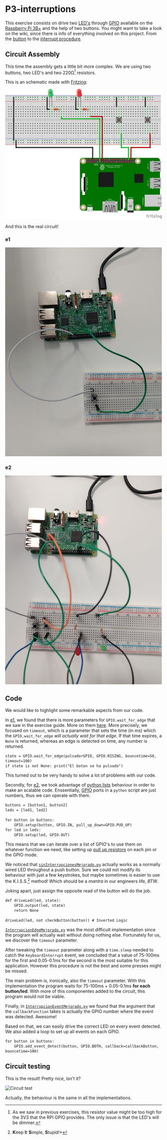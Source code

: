 # P3-interruptions

This exercise consists on drive two [LED's](https://github.com/clases-julio/p1-introrpi-pwm-dgarciac2021/wiki/LED) through [GPIO](https://github.com/clases-julio/p1-introrpi-pwm-dgarciac2021/wiki/GPIO) available on the [Raspberry Pi 3B+](https://github.com/clases-julio/p1-introrpi-pwm-dgarciac2021/wiki/Raspberry-Pi#raspberry-pi-3b) and the help of two buttons. You might want to take a look on the wiki, since there is info of everything involved on this project. From the [button](https://github.com/clases-julio/p3-interruptions-dgarciac2021/wiki/Button) to the [interrupt procedure](https://github.com/clases-julio/p3-interruptions-dgarciac2021/wiki/Interrupt).

## Circuit Assembly

This time the assembly gets a little bit more complex. We are using two buttons, two LED's and two 220Ω[^1] resistors.

This is an schematic made with [Fritzing](https://fritzing.org/):

![Schematic](./doc/img/schematic.png)

And this is the real circuit!

### e1

![e1 aerial view](./doc/img/e1-aerial-view.jpg)

### e2

![e2 aerial view](./doc/img/e2-aerial-view.jpg)

## Code

We would like to highlight some remarkable aspects from our code.

In [e1](./src/e1/interrupcionEdgeBueno.py), we found that there is more parameters for `GPIO.wait_for_edge` that we saw in the exercise guide. More on them [here](https://sourceforge.net/p/raspberry-gpio-python/wiki/Inputs/). More precisely, we focused on `timeout`, which is a parameter that sets the time (in ms) which the `GPIO.wait_for_edge` *will actually wait for that edge*. If that time expires, a `None` is returned, whereas an edge is detected on time, any number is returned.

```python3
state = GPIO.wait_for_edge(pulsadorGPIO, GPIO.RISING, bouncetime=50, timeout=100)
if state is not None: print("El boton se ha pulsado")
```

This turned out to be very handy to solve a lot of problems with our code.

Secondly, for [e2](./src/e2), we took advantage of [python lists](https://www.w3schools.com/python/python_lists.asp) behaviour in order to make an scalable code. Enssentially, [GPIO](https://github.com/clases-julio/p1-introrpi-pwm-dgarciac2021/wiki/GPIO) ports in a `python` script are just numbers, thus we can operate with them.

```python3
buttons = [button1, button2]
leds = [led1, led2]

for button in buttons:
    GPIO.setup(button, GPIO.IN, pull_up_down=GPIO.PUD_UP)
for led in leds:
    GPIO.setup(led, GPIO.OUT)
```

This means that we can iterate over a list of GPIO's to use them on whatever function we need, like setting up [pull up resistors](https://github.com/clases-julio/p3-interruptions-dgarciac2021/wiki/Pull-Up-Down) on each pin or the GPIO mode.

We noticed that [`sinInterrupcionesMejorado.py`](./src/e2/sinInterrupcionesMejorado.py) actually works as a normally wired LED throughout a push button. Sure we could not modify its behaviour with just a few keystrokes, but maybe sometimes is easier to use the K.I.S.S.[^2] method! Which should be a *mantra* in our engineers life, *BTW*.

Joking apart, just assign the opposite read of the button will do the job.

```python3
def driveLed(led, state):
    GPIO.output(led, state)
    return None

driveLed(led, not checkButton(button)) # Inverted Logic
```

[`InterrupcionEdgeMejorado.py`](./src/e2/InterrupcionEdgeMejorado.py) was the most difficult implementation since the program will actually wait without doing nothing else. Fortunately for us, we discover the `timeout` parameter.

After tweaking the `timeout` parameter along with a `time.sleep` needed to catch the `KeyboardInterrupt` event, we concluded that a value of 75-100ms for the first and 0.05-0.1ms for the second is the most suitable for this application. However this procedure is not the best and some presses might be missed.

The main problem is, ironically, also the `timeout` parameter. With this implementation the program waits for 75-100ms + 0.05-0.1ms **for each button/led**. With more of this componentes added to the circuit, this program would not be viable. 

Finally, in [`InterrupcionEventMejorado.py`](./src/e2/InterrupcionEventMejorado.py) we found that the argument that the `callbackFunction` takes is actually the GPIO number where the event was detected. Awesome!

Based on that, we can easily drive the correct LED on every event detected. We also added a loop to set up all events on each GPIO.

```python3
for button in buttons:
    GPIO.add_event_detect(button, GPIO.BOTH, callback=callbackButton, bouncetime=100)

```

## Circuit testing

This is the result! Pretty nice, isn't it?

![Circuit test](./doc/img/circuit-test.gif)

Actually, the behaviour is the same in all the implementations.

[^1]: As we saw in previous exercises, this resistor value might be too high for the 3V3 that the RPI GPIO provides. The only issue is that the LED's will be dimmer.
[^2]: **K**eep **I**t **S**imple, **S**tupid!*
